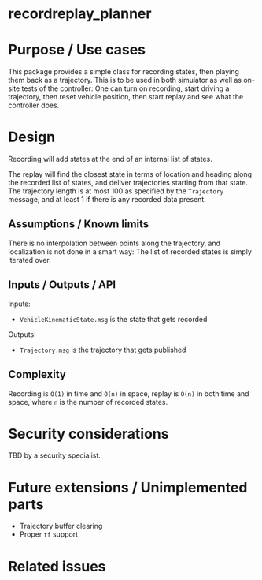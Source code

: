 recordreplay_planner
====================

# Purpose / Use cases

This package provides a simple class for recording states, then playing them back as a trajectory. This is to
be used in both simulator as well as on-site tests of the controller: One can turn on recording, start driving
a trajectory, then reset vehicle position, then start replay and see what the controller does.


# Design

Recording will add states at the end of an internal list of states.

The replay will find the closest state in terms of location and heading along the recorded list of states,
and deliver trajectories starting from that state. The trajectory length is at most 100 as specified by the
`Trajectory` message, and at least 1 if there is any recorded data present.


## Assumptions / Known limits

There is no interpolation between points along the trajectory, and localization is not done in a smart way:
The list of recorded states is simply iterated over.

## Inputs / Outputs / API

Inputs:

* `VehicleKinematicState.msg` is the state that gets recorded

Outputs:

* `Trajectory.msg` is the trajectory that gets published


## Complexity

Recording is `O(1)` in time and `O(n)` in space, replay is `O(n)` in both time and space, where `n` is the
number of recorded states.

# Security considerations 

TBD by a security specialist.

# Future extensions / Unimplemented parts

* Trajectory buffer clearing
* Proper `tf` support

# Related issues

